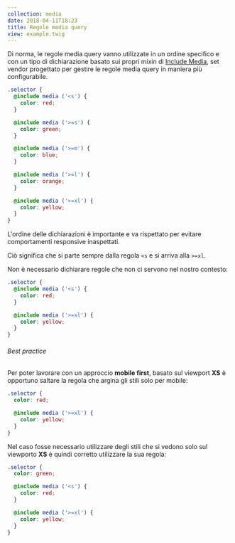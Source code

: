 ```yaml
---
collection: media
date: 2018-04-11T18:23
title: Regole media query
view: example.twig
---
```


Di norma, le regole media query vanno utilizzate in un ordine specifico e con un tipo di dichiarazione basato sui propri mixin di [Include Media](https://include-media.com/), set vendor progettato per gestire le regole media query in maniera più configurabile.

```scss
.selector {
  @include media ('<s') {
    color: red;
  }

  @include media ('>=s') {
    color: green;
  }

  @include media ('>=m') {
    color: blue;
  }

  @include media ('>=l') {
    color: orange;
  }

  @include media ('>=xl') {
    color: yellow;
  }
}
```

L'ordine delle dichiarazioni è importante e va rispettato per evitare comportamenti responsive inaspettati.

Ciò significa che si parte sempre dalla regola `<s` e si arriva alla `>=xl`.

Non è necessario dichiarare regole che non ci servono nel nostro contesto:

```scss
.selector {
  @include media ('<s') {
    color: red;
  }

  @include media ('>=xl') {
    color: yellow;
  }
}
```

###### Best practice

Per poter lavorare con un approccio **mobile first**, basato sul viewport **XS** è opportuno saltare la regola che argina gli stili solo per mobile:

```scss
.selector {
  color: red;

  @include media ('>=xl') {
    color: yellow;
  }
}
```

Nel caso fosse necessario utilizzare degli stili che si vedono solo sul viewporto **XS** è quindi corretto utilizzare la sua regola:

```scss
.selector {
  color: green;

  @include media ('<s') {
    color: red;
  }

  @include media ('>=xl') {
    color: yellow;
  }
}
```
